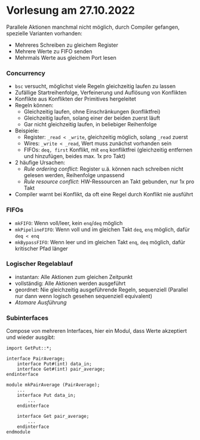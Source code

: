 # Vorlesung am 27.10.2022
Parallele Aktionen manchmal nicht möglich, durch Compiler gefangen,
spezielle Varianten vorhanden:
- Mehreres Schreiben zu gleichem Register
- Mehrere Werte zu FIFO senden
- Mehrmals Werte aus gleichem Port lesen

### Concurrency
- `bsc` versucht, möglichst viele Regeln gleichzeitig laufen zu lassen
- Zufällige Startreihenfolge, Verfeinerung und Auflösung von Konflikten
- Konflikte aus Konflikten der Primitives hergeleitet
- Regeln können:
  - Gleichzeitig laufen, ohne Einschränkungen (konfliktfrei)
  - Gleichzeitig laufen, solang einer der beiden zuerst läuft
  - Gar nicht gleichzeitig laufen, in beliebiger Reihenfolge
- Beispiele:
  - Register: `_read < _write`, gleichzeitig möglich, solang
  `_read` zuerst
  - Wires: `_write < _read`, Wert muss zunächst vorhanden sein
  - FIFOs: `deq, first` Konflikt, mit `enq` konfliktfrei (gleichzeitig
    entfernen und hinzufügen, beides max. 1x pro Takt)
- 2 häufige Ursachen:
  - *Rule ordering conflict*: Register u.ä. können nach schreiben nicht gelesen
    werden, Reihenfolge unpassend
  - *Rule resource conflict*: HW-Ressourcen an Takt gebunden, nur 1x pro Takt
- Compiler warnt bei Konflikt, da oft eine Regel durch Konflikt nie ausführt

### FIFOs
- `mkFIFO`: Wenn voll/leer, kein `enq`/`deq` möglich
- `mkPipelineFIFO`: Wenn voll und im gleichen Takt `deq`, `enq` möglich,
  dafür `deq < enq`
- `mkBypassFIFO`: Wenn leer und im gleichen Takt `enq`, `deq` möglich,
  dafür kritischer Pfad länger

### Logischer Regelablauf
- instantan: Alle Aktionen zum gleichen Zeitpunkt
- vollständig: Alle Aktionen werden ausgeführt
- geordnet: Nie gleichzeitig ausgeführende Regeln, sequenziell (Parallel
  nur dann wenn logisch gesehen sequenziell equivalent)
- *Atomare Ausführung*

### Subinterfaces
Compose von mehreren Interfaces, hier ein Modul, dass Werte akzeptiert
und wieder ausgibt:

```bluespec
import GetPut::*;

interface PairAverage;
    interface Put#(int) data_in;
    interface Get#(int) pair_average;
endinterface

module mkPairAverage (PairAverage);
    ...
    interface Put data_in;
        ...
    endinterface

    interface Get pair_average;
        ...
    endinterface
endmodule
```
